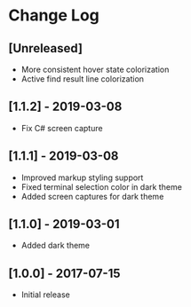 # Change Log

## [Unreleased]
- More consistent hover state colorization
- Active find result line colorization

## [1.1.2] - 2019-03-08
- Fix C# screen capture

## [1.1.1] - 2019-03-08
- Improved markup styling support
- Fixed terminal selection color in dark theme
- Added screen captures for dark theme

## [1.1.0] - 2019-03-01
- Added dark theme

## [1.0.0] - 2017-07-15
- Initial release
